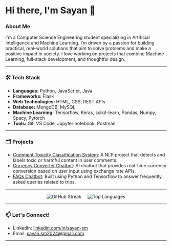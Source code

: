 # Hi there, I'm Sayan 👋


### About Me
I'm a Computer Science Engineering student specializing in  Artificial Intelligence and Machine Learning. I’m driven by a passion for building practical, real-world solutions that aim to solve problems and make a positive impact in society. I love working on projects that combine Machine Learning, full-stack development, and thoughtful design.

---

### 🛠️ Tech Stack
- **Languages:** Python, JavaScript, Java
- **Frameworks:** Flask
- **Web Technologies:** HTML, CSS, REST APIs
- **Database:** MongoDB, MySQL
- **Machine Learning:** Tensorflow, Keras, scikit-learn, Pandas, Numpy, Spacy, Pytorch
- **Tools:** Git, VS Code, Jupyter notebook, Postman

---

### 🗂️  Projects

- [Comment Toxicity Classification System](https://github.com/Sayan-Mondal2022/comment_toxicity_classifier.git): A NLP project that detects and labels toxic or harmful content in user comments.
- [Currency Converter Chatbot](https://github.com/Sayan-Mondal2022/currency_converter.git): AI chatbot that provides real-time currency conversion based on user input using exchange rate APIs.
- [FAQs Chatbot](https://github.com/Sayan-Mondal2022/faqs_chatbot.git): Built using Python and Tensorflow to answer frequently asked queries related to trips.

---

<p align="center">
  <img src="https://github-readme-streak-stats.herokuapp.com?user=Sayan-Mondal2022&theme=tokyonight" alt="GitHub Streak" />
  &nbsp;&nbsp;&nbsp;
  <img src="https://github-readme-stats.vercel.app/api/top-langs/?username=Sayan-Mondal2022&layout=compact&theme=tokyonight" alt="Top Languages" />
</p>

----

### 📫 Let's Connect!
- LinkedIn: [linkedin.com/in/sayan-sm](https://linkedin.com/in/sayan-sm)
- Email: sayan.sm2024@gmail.com

***

<!--
**Sayan-Mondal2022/Sayan-Mondal2022** is a ✨ _special_ ✨ repository because its `README.md` (this file) appears on your GitHub profile.

![GitHub Stats](https://github-readme-stats.vercel.app/api?username=Sayan-Mondal2022&show_icons=true&theme=radical)

Here are some ideas to get you started:

- 🔭 I’m currently working on ...
- 🌱 I’m currently learning ...
- 👯 I’m looking to collaborate on ...
- 🤔 I’m looking for help with ...
- 💬 Ask me about ...
- 📫 How to reach me: ...
- 😄 Pronouns: ...
- ⚡ Fun fact: ...
-->
